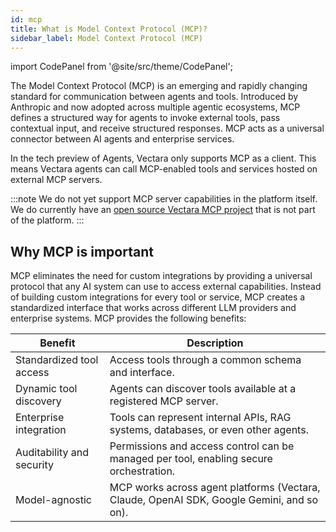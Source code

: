 ```yaml
---
id: mcp
title: What is Model Context Protocol (MCP)?
sidebar_label: Model Context Protocol (MCP)
---
```


import CodePanel from '@site/src/theme/CodePanel';

The Model Context Protocol (MCP) is an emerging and rapidly changing standard 
for communication between agents and tools. Introduced by Anthropic and now 
adopted across multiple agentic ecosystems, MCP defines a structured way for 
agents to invoke external tools, pass contextual input, and receive structured 
responses. MCP acts as a universal connector between AI agents and enterprise 
services.

In the tech preview of Agents, Vectara only supports MCP as a 
client. This means Vectara agents can call MCP-enabled tools and services 
hosted on external MCP servers. 

:::note 
We do not yet support MCP server capabilities in the platform itself. We do 
currently have an [open source Vectara MCP project](https://github.com/vectara/py-vectara-agentic) that is not part of the
platform.
:::

## Why MCP is important

MCP eliminates the need for custom integrations by providing a universal 
protocol that any AI system can use to access external capabilities. 
Instead of building custom integrations for every tool or service, MCP 
creates a standardized interface that works across different LLM providers 
and enterprise systems. MCP provides the following benefits:

| Benefit | Description | 
| ------ | ------- | 
| Standardized tool access | Access tools through a common schema and interface.
| Dynamic tool discovery | Agents can discover tools available at a registered MCP server.
| Enterprise integration | Tools can represent internal APIs, RAG systems, databases, or even other agents.
| Auditability and security | Permissions and access control can be managed per tool, enabling secure orchestration.
| Model-agnostic | MCP works across agent platforms (Vectara, Claude, OpenAI SDK, Google Gemini, and so on).

